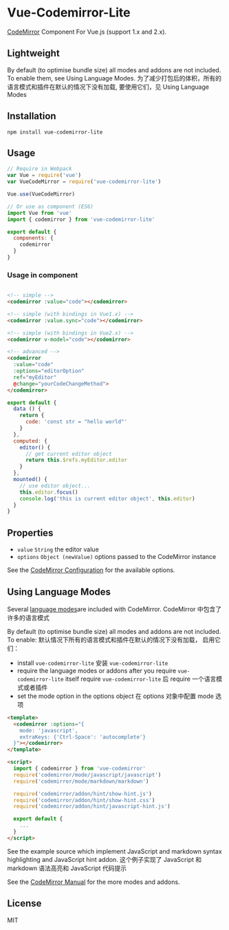 # Vue-Codemirror-Lite

[CodeMirror](http://codemirror.net/) Component For Vue.js (support 1.x and 2.x).

## Lightweight

By default (to optimise bundle size) all modes and addons are not included. To enable them, see Using Language Modes.
为了减少打包后的体积，所有的语言模式和插件在默认的情况下没有加载, 要使用它们，见 Using Language Modes

## Installation

`npm install vue-codemirror-lite`

## Usage

```js
// Require in Webpack
var Vue = require('vue')
var VueCodeMirror = require('vue-codemirror-lite')

Vue.use(VueCodeMirror)

// Or use as component (ES6)
import Vue from 'vue'
import { codemirror } from 'vue-codemirror-lite'

export default {
  components: {
    codemirror
  }
}
```

### Usage in component

```html

<!-- simple -->
<codemirror :value="code"></codemirror>

<!-- simple (with bindings in Vue1.x) -->
<codemirror :value.sync="code"></codemirror>

<!-- simple (with bindings in Vue2.x) -->
<codemirror v-model="code"></codemirror>

<!-- advanced -->
<codemirror
  :value="code"
  :options="editorOption"
  ref="myEditor"
  @change="yourCodeChangeMethod">
</codemirror>
```

```js
export default {
  data () {
    return {
      code: 'const str = "hello world"'
    }
  },
  computed: {
    editor() {
      // get current editor object
      return this.$refs.myEditor.editor
    }
  },
  mounted() {
    // use editor object...
    this.editor.focus()
    console.log('this is current editor object', this.editor)
  }
}
```

## Properties

 - `value` `String` the editor value
 - `options` `Object (newValue)` options passed to the CodeMirror instance

See the [CodeMirror Configuration](http://codemirror.net/doc/manual.html#config) for the available options.

## Using Language Modes

Several [language modes](https://codemirror.net/mode/)are included with CodeMirror.
CodeMirror 中包含了许多的语言模式

By default (to optimise bundle size) all modes and addons are not included. To enable:
默认情况下所有的语言模式和插件在默认的情况下没有加载， 启用它们：

 - install `vue-codemirror-lite` 
 安装 `vue-codemirror-lite`
 - require the language modes or addons after you require `vue-codemirror-lite` itself
 require `vue-codemirror-lite` 后 require 一个语言模式或者插件
 - set the mode option in the options object
 在 options 对象中配置 mode 选项

```html
<template>
  <codemirror :options="{
    mode: 'javascript',
    extraKeys: {'Ctrl-Space': 'autocomplete'}
  }"></codemirror>
</template>

<script>
  import { codemirror } from 'vue-codemirror'
  require('codemirror/mode/javascript/javascript')
  require('codemirror/mode/markdown/markdown')

  require('codemirror/addon/hint/show-hint.js')
  require('codemirror/addon/hint/show-hint.css')
  require('codemirror/addon/hint/javascript-hint.js')

  export default {
    ...
  }
</script>
```

See the example source which implement JavaScript and markdown syntax highlighting and JavaScript hint addon.
这个例子实现了 JavaScript 和 markdown 语法高亮和 JavaScript 代码提示

See the [CodeMirror Manual](http://codemirror.net/doc/manual.html) for the more modes and addons.


## License
MIT
